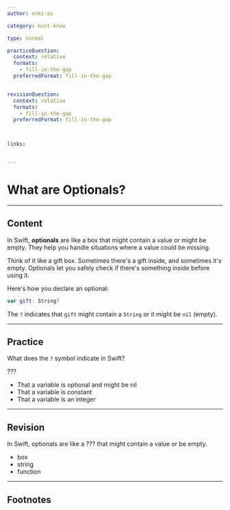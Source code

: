 ```yaml
---
author: enki-ai

category: must-know

type: normal

practiceQuestion:
  context: relative
  formats:
    - fill-in-the-gap
  preferredFormat: fill-in-the-gap


revisionQuestion:
  context: relative
  formats:
    - fill-in-the-gap
  preferredFormat: fill-in-the-gap



links:


---
```


# What are Optionals?

---
## Content

In Swift, **optionals** are like a box that might contain a value or might be empty. They help you handle situations where a value could be missing.

Think of it like a gift box. Sometimes there's a gift inside, and sometimes it's empty. Optionals let you safely check if there's something inside before using it.

Here's how you declare an optional:

```swift
var gift: String?
```

The `?` indicates that `gift` might contain a `String` or it might be `nil` (empty).


---
## Practice

What does the `?` symbol indicate in Swift?

???

- That a variable is optional and might be nil
- That a variable is constant
- That a variable is an integer


---
## Revision

In Swift, optionals are like a ??? that might contain a value or be empty.

- box
- string
- function


---
## Footnotes


